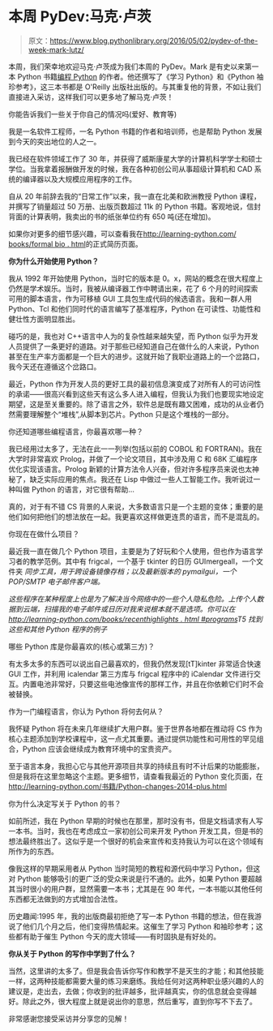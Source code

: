 # 本周 PyDev:马克·卢茨

> 原文：<https://www.blog.pythonlibrary.org/2016/05/02/pydev-of-the-week-mark-lutz/>

本周，我们荣幸地欢迎马克·卢茨成为我们本周的 PyDev。Mark 是有史以来第一本 Python 书籍[编程 Python](http://learning-python.com/books/about-pp.html) 的作者。他还撰写了《学习 Python》和《Python 袖珍参考》，这三本书都是 O'Reilly 出版社出版的。与其重复他的背景，不如让我们直接进入采访，这样我们可以更多地了解马克·卢茨！

你能告诉我们一些关于你自己的情况吗(爱好、教育等)

我是一名软件工程师，一名 Python 书籍的作者和培训师，也是帮助 Python 发展到今天的突出地位的人之一。

我已经在软件领域工作了 30 年，并获得了威斯康星大学的计算机科学学士和硕士学位。当我拿着报酬做开发的时候，我在各种初创公司从事超级计算机和 CAD 系统的编译器以及大规模应用程序的工作。

自从 20 年前辞去我的“日常工作”以来，我一直在北美和欧洲教授 Python 课程，并撰写了销量超过 50 万册、出版页数超过 11k 的 Python 书籍。客观地说，信封背面的计算表明，我卖出的书的纸张单位约有 650 吨(还在增加)。

如果你对更多的细节感兴趣，可以查看我在[http://learning-python.com/<wbr>books/formal bio . html](http://learning-python.com/books/formalbio.html)的正式简历页面。

**你为什么开始使用 Python？**

我从 1992 年开始使用 Python，当时它的版本是 0。x，网站的概念在很大程度上仍然是学术娱乐。当时，我被从编译器工作中聘请出来，花了 6 个月的时间探索可用的脚本语言，作为可移植 GUI 工具包生成代码的候选语言。我和一群人用 Python、Tcl 和他们同时代的语言编写了基准程序，Python 在可读性、功能性和健壮性方面明显胜出。

碰巧的是，我也对 C++语言中人为的复杂性越来越失望，而 Python 似乎为开发人员提供了一条更好的道路。对于那些已经知道自己在做什么的人来说，Python 甚至在生产率方面都是一个巨大的进步。这就开始了我职业道路上的一个岔路口，我今天还在遵循这个岔路口。

最近，Python 作为开发人员的更好工具的最初信息演变成了对所有人的可访问性的承诺——很高兴看到这些天有这么多人进入编程，但我认为我们也要现实地设定期望，这是至关重要的。除了语言之外，软件总是既有趣又困难，成功的从业者仍然需要理解整个“堆栈”,从脚本到芯片。Python 只是这个堆栈的一部分。

你还知道哪些编程语言，你最喜欢哪一种？

我已经用过太多了，无法在此一一列举(包括以前的 COBOL 和 FORTRAN)。我在大学时非常喜欢 Prolog，并做了一个论文项目，其中涉及用 C 和 68K 汇编程序优化实现该语言。Prolog 新颖的计算方法令人兴奋，但对许多程序员来说也太神秘了，缺乏实际应用的焦点。我还在 Lisp 中做过一些人工智能工作。我听说过一种叫做 Python 的语言，对它很有帮助...

真的，对于有不错 CS 背景的人来说，大多数语言只是一个主题的变体；重要的是他们如何把他们的想法放在一起。我更喜欢这样做更连贯的语言，而不是混乱的。

你现在在做什么项目？

最近我一直在做几个 Python 项目，主要是为了好玩和个人使用，但也作为语言学习者的教学范例。其中有 frigcal，一个基于 tkinter 的日历 GUImergeall，一个文件夹 *同步工具，用于跨设备镜像存档；以及最新版本的 pymailgui，一个 POP/SMTP 电子邮件客户端。*

*这些程序在某种程度上也是为了解决当今网络中的一些个人隐私危险。上传个人数据到云端，扫描我的电子邮件或日历对我来说根本就不是选项。你可以在[http://learning-python.com/<wbr>books/recenthighlights . html #<wbr>programs](http://learning-python.com/books/recenthighlights.html#programs)T5 找到这些和其他 Python 程序的例子*

哪些 Python 库是你最喜欢的(核心或第三方)？

有太多太多的东西可以说出自己最喜欢的，但我仍然发现[tT]kinter 非常适合快速 GUI 工作，并利用 icalendar 第三方库与 frigcal 程序中的 iCalendar 文件进行交互。内置电池非常好，只要这些电池像宣传的那样工作，并且在你依赖它们时不会被替换。

作为一门编程语言，你认为 Python 将何去何从？

我怀疑 Python 将在未来几年继续扩大用户群。鉴于世界各地都在推动将 CS 作为核心主题添加到学校课程中，这一点尤其重要。通过提供功能性和可用性的罕见组合，Python 应该会继续成为教育环境中的宝贵资产。

至于语言本身，我担心它与其他开源项目共享的持续且有时不计后果的功能膨胀，但是我将在这里忽略这个主题。更多细节，请查看我最近的 Python 变化页面，在[http://learning-python.com/<wbr>书籍/Python-changes-2014-<wbr>plus.html](http://learning-python.com/books/python-changes-2014-plus.html)

你为什么决定写关于 Python 的书？

如前所述，我在 Python 早期的时候也在那里，那时没有书，但是文档请求有人写一本书。当时，我也在考虑成立一家初创公司来开发 Python 开发工具，但是书的想法最终胜出了。这似乎是一个很好的机会来宣传和支持我认为可以在这个领域有所作为的东西。

像我这样的早期采用者从 Python 当时简短的教程和源代码中学习 Python，但这对 Python 能够吸引的更广泛的受众来说是行不通的。此外，如果 Python 要超越其当时很小的用户群，显然需要一本书；尤其是在 90 年代，一本书能以其他任何东西都无法做到的方式增加合法性。

历史趣闻:1995 年，我的出版商最初拒绝了写一本 Python 书籍的想法，但在我游说了他们几个月之后，他们变得热情起来。这催生了学习 Python 和袖珍参考；这些都有助于催生 Python 今天的庞大领域——有时固执是有好处的。

**你从关于 Python 的写作中学到了什么？**

当然，这里讲的太多了。但是我会告诉你写作和教学不是天生的才能；和其他技能一样，这两种技能都需要大量的练习来磨练。我给任何对这两种职业感兴趣的人的建议是，走出去，去做；你收到的批评越多，批评越真实，你的信息就会变得越好。除此之外，很大程度上就是说出你的意思，然后重写，直到你写不下去了。

非常感谢您接受采访并分享您的见解！
